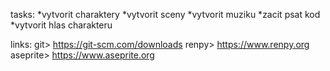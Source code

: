 tasks:
*vytvorit charaktery
*vytvorit sceny
*vytvorit muziku
*zacit psat kod
*vytvorit hlas charakteru

links:
git> https://git-scm.com/downloads
renpy> https://www.renpy.org
aseprite> https://www.aseprite.org
